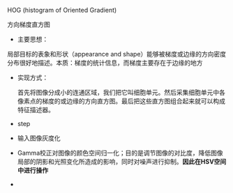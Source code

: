 HOG \(histogram of Oriented Gradient\)

方向梯度直方图

* 主要思想：

局部目标的表象和形状（appearance and shape）能够被梯度或边缘的方向密度分布很好地描述。本质：梯度的统计信息，而梯度主要存在于边缘的地方

* 实现方式：

  首先将图像分成小的连通区域，我们把它叫细胞单元。然后采集细胞单元中各像素点的梯度的或边缘的方向直方图。最后把这些直方图组合起来就可以构成特征描述器。

* step

* 输入图像灰度化

* Gamma校正对图像的颜色空间归一化；目的是调节图像的对比度，降低图像局部的阴影和光照变化所造成的影响，同时对噪声进行抑制。**因此在HSV空间中进行操作**
* 


